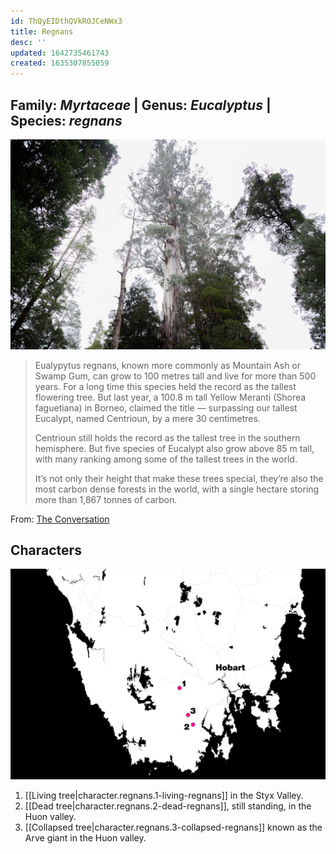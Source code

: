 ```yaml
---
id: ThQyEIDthQVkROJCeNWx3
title: Regnans
desc: ''
updated: 1642735461743
created: 1635307855059
---
```

## Family: _Myrtaceae_ | Genus:  _Eucalyptus_ | Species: _regnans_

![](/assets/images/2021-10-20-15-40-56.png)

>Eualypytus regnans, known more commonly as Mountain Ash or Swamp Gum, can grow to 100 metres tall and live for more than 500 years. For a long time this species held the record as the tallest flowering tree. But last year, a 100.8 m tall Yellow Meranti (Shorea faguetiana) in Borneo, claimed the title — surpassing our tallest Eucalypt, named Centrioun, by a mere 30 centimetres.
>
>Centrioun still holds the record as the tallest tree in the southern hemisphere. But five species of Eucalypt also grow above 85 m tall, with many ranking among some of the tallest trees in the world.
>
>It’s not only their height that make these trees special, they’re also the most carbon dense forests in the world, with a single hectare storing more than 1,867 tonnes of carbon.

From: [The Conversation](https://theconversation.com/photos-from-the-field-capturing-the-grandeur-and-heartbreak-of-tasmanias-giant-trees-144743)

## Characters
![](/assets/images/2021-10-20-12-48-04.png)

1. [[Living tree|character.regnans.1-living-regnans]] in the Styx Valley.
2. [[Dead tree|character.regnans.2-dead-regnans]], still standing, in the Huon valley.
3. [[Collapsed tree|character.regnans.3-collapsed-regnans]] known as the Arve giant in the Huon valley.
